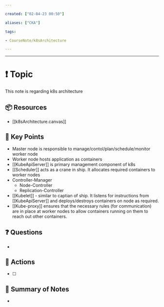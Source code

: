 ```yaml
---

created: ["02-04-23 00:50"]

aliases: ["CKA"]

tags:

- CourseNote/k8sArchitecture

---
```


  

---

# ❗ Topic
This note is regarding k8s architecture
  

## 📦 Resources

  - [[k8sArchitecture.canvas]]

## 🔑 Key Points

- Master node is responsible to manage/contol/plan/schedule/monitor worker node
- Worker node hosts application as containers
- [[KubeApiServer]] is primary management component of k8s
- [[Scheduler]] acts as a crane in ship. It allocates required containers to worker nodes
- Controller-Manager
	- Node-Controller
	- Replication-Controller
- [[Kubelet]] - similar to captian of ship. It listens for instructions from [[KubeApiServer]] and deploys/destroys containers on node as required.
- [[Kube-proxy]] ensures that the necessary rules (for communication) are in place at worker nodes to allow containers running on them to reach out other containers.
## ❓ Questions

- 

## 🎯 Actions

- [ ]


## 📃 Summary of Notes

-